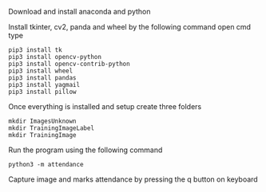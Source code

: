 Download and install anaconda and python

Install tkinter, cv2, panda and wheel by the following command
open cmd type
```
pip3 install tk
pip3 install opencv-python
pip3 install opencv-contrib-python
pip3 install wheel
pip3 install pandas
pip3 install yagmail
pip3 install pillow
```

Once everything is installed and setup create three folders
```
mkdir ImagesUnknown
mkdir TrainingImageLabel
mkdir TrainingImage
```
Run the program using the following command
```
python3 -m attendance
```
Capture image and marks attendance by pressing the q button on keyboard
